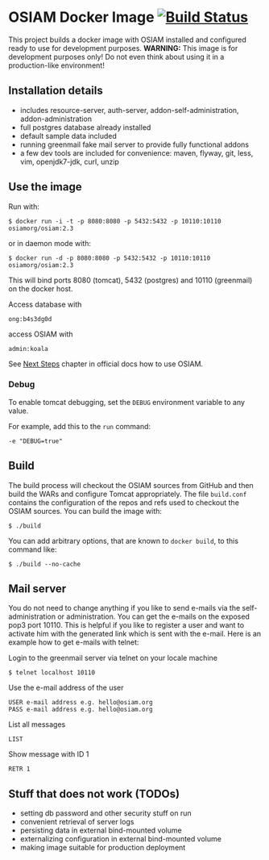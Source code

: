 # OSIAM Docker Image [![Build Status](https://travis-ci.org/osiam/docker-image.png?branch=master)](https://travis-ci.org/osiam/docker-image)

This project builds a docker image with OSIAM installed and configured ready to 
use for development purposes. **WARNING:** This image is for development purposes 
only! Do not even think about using it in a production-like environment!

## Installation details

* includes resource-server, auth-server, addon-self-administration,
  addon-administration
* full postgres database already installed
* default sample data included
* running greenmail fake mail server to provide fully functional addons
* a few dev tools are included for convenience: maven, flyway, git, less, vim,
  openjdk7-jdk, curl, unzip

## Use the image

Run with:

    $ docker run -i -t -p 8080:8080 -p 5432:5432 -p 10110:10110 osiamorg/osiam:2.3

or in daemon mode with:

    $ docker run -d -p 8080:8080 -p 5432:5432 -p 10110:10110 osiamorg/osiam:2.3

This will bind ports 8080 (tomcat), 5432 (postgres) and 10110 (greenmail) on
the docker host.

Access database with

    ong:b4s3dg0d

access OSIAM with

    admin:koala

See [Next Steps](https://github.com/osiam/osiam/blob/v2.3/docs/detailed-reference-installation.md#next-steps)
chapter in official docs how to use OSIAM.

### Debug

To enable tomcat debugging, set the `DEBUG` environment variable to any value.

For example, add this to the `run` command:

    -e "DEBUG=true"

## Build

The build process will checkout the OSIAM sources from GitHub and then build the
WARs and configure Tomcat appropriately. The file `build.conf` contains the
configuration of the repos and refs used to checkout the OSIAM sources. You can
build the image with:

    $ ./build

You can add arbitrary options, that are known to `docker build`, to this command
like: 

    $ ./build --no-cache

## Mail server

You do not need to change anything if you like to send e-mails via the
self-administration or administration. You can get the e-mails on the exposed
pop3 port 10110. This is helpful if you like to register a user and want to
activate him with the generated link which is sent with the e-mail. Here is an
example how to get e-mails with telnet:

Login to the greenmail server via telnet on your locale machine

    $ telnet localhost 10110
    
Use the e-mail address of the user

    USER e-mail address e.g. hello@osiam.org
    PASS e-mail address e.g. hello@osiam.org
    
List all messages

    LIST

Show message with ID 1

    RETR 1

## Stuff that does not work (TODOs)

* setting db password and other security stuff on run
* convenient retrieval of server logs
* persisting data in external bind-mounted volume
* externalizing configuration in external bind-mounted volume
* making image suitable for production deployment
